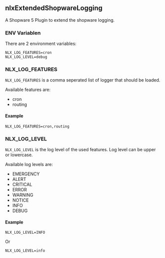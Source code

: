 ## nlxExtendedShopwareLogging

A Shopware 5 Plugin to extend the shopware logging.

### ENV Variablen

There are 2 environment variables:

    NLX_LOG_FEATURES=cron
    NLX_LOG_LEVEL=debug

### NLX_LOG_FEATURES
`NLX_LOG_FEATURES` is a comma seperated list of logger that should be loaded.

Available features are:

- cron
- routing

#### Example

    NLX_LOG_FEATURES=cron,routing

### NLX_LOG_LEVEL
`NLX_LOG_LEVEL` is the log level of the used features. Log level can be upper or lowercase.

Available log levels are:

- EMERGENCY
- ALERT
- CRITICAL
- ERROR
- WARNING
- NOTICE
- INFO
- DEBUG

#### Example

    NLX_LOG_LEVEL=INFO

Or

    NLX_LOG_LEVEL=info
